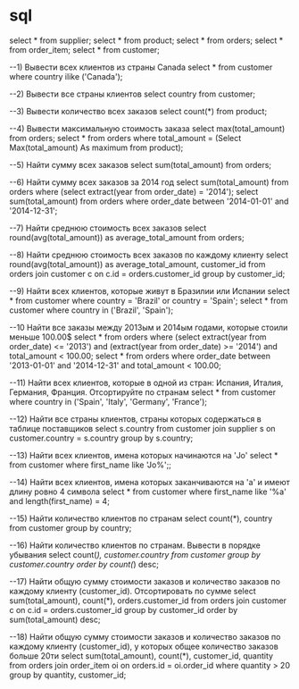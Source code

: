 # sql
select * from supplier;
select * from product;
select * from orders;
select * from order_item;
select * from customer;

--1) Вывести всех клиентов из страны Canada
select * from customer where country ilike ('Canada');

--2) Вывести все страны клиентов
select country from customer;

--3) Вывести количество всех заказов
select count(*) from product;

--4) Вывести максимальную стоимость заказа
select max(total_amount)
from orders;
select * from orders where total_amount = (Select  Max(total_amount) As maximum from product);

--5) Найти сумму всех заказов
select sum(total_amount) from orders;

--6) Найти сумму всех заказов за 2014 год
select sum(total_amount) from orders where (select extract(year from order_date) = '2014');
select sum(total_amount) from orders where order_date between '2014-01-01' and '2014-12-31';

--7) Найти среднюю стоимость всех заказов
select round(avg(total_amount)) as average_total_amount
from orders;

--8) Найти среднюю стоимость всех заказов по каждому клиенту
select round(avg(total_amount)) as average_total_amount, customer_id
from orders
         join customer c on c.id = orders.customer_id
group by customer_id;

--9) Найти всех клиентов, которые живут в Бразилии или Испании
select * from customer where country = 'Brazil' or country = 'Spain';
select * from customer where country in ('Brazil', 'Spain');

--10 Найти все заказы между 2013ым и 2014ым годами, которые стоили меньше 100.00$
select * from orders where (select extract(year from order_date) <= '2013') and (extract(year from order_date) >= '2014') and  total_amount < 100.00;
select * from orders where order_date between '2013-01-01' and '2014-12-31' and total_amount < 100.00;

--11) Найти всех клиентов, которые в одной из стран: Испания, Италия, Германия, Франция. Отсортируйте по странам
select * from customer where country in ('Spain', 'Italy', 'Germany', 'France');

--12) Найти все страны клиентов, страны которых содержаться в таблице поставщиков
select  s.country from customer join supplier s on customer.country = s.country group by s.country;

--13) Найти всех клиентов, имена которых начинаются на 'Jo'
select * from customer where first_name like 'Jo%';;

--14) Найти всех клиентов, имена которых заканчиваются на 'a' и имеют длину ровно 4 символа
select * from customer where first_name like '%a' and  length(first_name) = 4;

--15) Найти количество клиентов по странам
select count(*), country from customer group by country;

--16) Найти количество клиентов по странам. Вывести в порядке убывания
select count(*), customer.country from customer group by customer.country order by count(*) desc;

--17) Найти общую сумму стоимости заказов и количество заказов по каждому клиенту (customer_id). Отсортировать по сумме
select sum(total_amount), count(*), orders.customer_id
from orders
         join customer c on c.id = orders.customer_id
group by customer_id
order by sum(total_amount) desc;

--18) Найти общую сумму стоимости заказов и количество заказов по каждому клиенту (customer_id), у которых общее количество заказов больше 20ти
select sum(total_amount), count(*), customer_id, quantity
from orders
         join order_item oi on orders.id = oi.order_id
where quantity > 20
group by quantity, customer_id;
